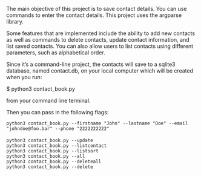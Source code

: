 
The main objective of this project is to save contact details. You can use commands to enter the contact details. This project uses the argparse library. 

Some features that are implemented include the ability to add new contacts as well as commands to delete contacts, update contact information, and list saved contacts. You can also allow users to list contacts using different parameters, such as alphabetical order.

Since it’s a command-line project, the contacts will save to a sqlite3 database, named contact.db, on your local computer which will be created when you run:

 $ python3 contact_book.py

 from your command line terminal.

 Then you can pass in the following flags:
 

 `python3 contact_book.py --firstname "John" --lastname "Doe" --email "johndoe@foo.bar" --phone "2222222222"`<br/>  
 `python3 contact_book.py --update`<br/> 
 `python3 contact_book.py --listcontact`<br/> 
 `python3 contact_book.py --listsort`<br/> 
 `python3 contact_book.py --all`<br/> 
 `python3 contact_book.py --deleteall`<br/> 
 `python3 contact_book.py --delete`<br/> 
 
